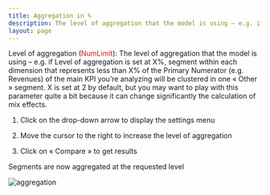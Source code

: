 ```yaml
---
title: Aggregation in %
description: The level of aggregation that the model is using – e.g. if Level of aggregation is set at X%.
layout: page
---
```


Level of aggregation (<span style="color:red">NumLimit</span>): The level of aggregation that the model is using – e.g. if Level of aggregation is set at X%,  segment within each dimension that represents less than X% of the Primary Numerator (e.g. Revenues) of the main KPI you’re analyzing will be clustered in one « Other » segment. X is set at 2 by default, but you may want to play with this parameter quite a bit because it can change significantly the calculation of mix effects.



1. Click on the drop-down arrow to display the settings menu

2. Move the cursor to the right to increase the level of aggregation

3. Click on « Compare » to get results

Segments are now aggregated at the requested level

![aggregation]({{site.url}}/{{site.baseurl}}/core_app/impact/web_application/menu/settings/use_cases_examples/images/Aggregation-usage.gif)
